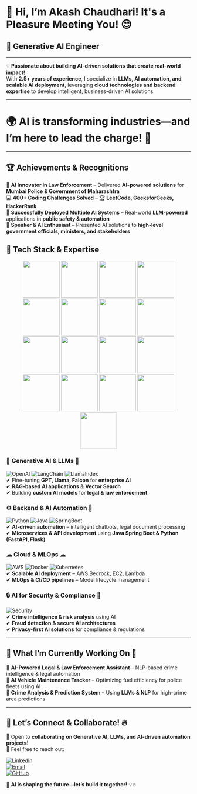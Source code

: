 # 👋 Hi, I’m Akash Chaudhari! It's a Pleasure Meeting You! 😊  
## 🚀 **Generative AI Engineer**  
---
💡 **Passionate about building AI-driven solutions that create real-world impact!**  
With **2.5+ years of experience**, I specialize in **LLMs, AI automation, and scalable AI deployment**, leveraging **cloud technologies and backend expertise** to develop intelligent, business-driven AI solutions.  

--- 
# 🌍 **AI is transforming industries—and I’m here to lead the charge!** 🚀  
---
## 🏆 **Achievements & Recognitions**  
🏅 **AI Innovator in Law Enforcement** – Delivered **AI-powered solutions** for **Mumbai Police & Government of Maharashtra**  
💻 **400+ Coding Challenges Solved** – 🏆 **LeetCode, GeeksforGeeks, HackerRank**  
🚀 **Successfully Deployed Multiple AI Systems** – Real-world **LLM-powered** applications in **public safety & automation**  
🎤 **Speaker & AI Enthusiast** – Presented AI solutions to **high-level government officials, ministers, and stakeholders**  

## 🚀 **Tech Stack & Expertise**  
<p align="center">
  <img src="https://img.shields.io/badge/-white?style=for-the-badge&logo=openai&logoColor=black" height="100">
  <img src="https://img.shields.io/badge/-white?style=for-the-badge&logo=langchain&logoColor=green" height="100">
  <img src="https://img.shields.io/badge/-white?style=for-the-badge&logo=llamaindex&logoColor=blue" height="100">
  <img src="https://img.shields.io/badge/-white?style=for-the-badge&logo=huggingface&logoColor=yellow" height="100">
  <img src="https://img.shields.io/badge/-white?style=for-the-badge&logo=tensorflow&logoColor=orange" height="100">
  <img src="https://img.shields.io/badge/-white?style=for-the-badge&logo=pytorch&logoColor=red" height="100">
  <img src="https://img.shields.io/badge/-white?style=for-the-badge&logo=fastapi&logoColor=teal" height="100">
  <img src="https://img.shields.io/badge/-white?style=for-the-badge&logo=flask&logoColor=black" height="100">
  <img src="https://img.shields.io/badge/-white?style=for-the-badge&logo=springboot&logoColor=green" height="100">
  <img src="https://img.shields.io/badge/-white?style=for-the-badge&logo=amazonaws&logoColor=orange" height="100">
  <img src="https://img.shields.io/badge/-white?style=for-the-badge&logo=docker&logoColor=blue" height="100">
  <img src="https://img.shields.io/badge/-white?style=for-the-badge&logo=kubernetes&logoColor=blue" height="100">
  <img src="https://img.shields.io/badge/-white?style=for-the-badge&logo=chromadb&logoColor=purple" height="100">
  <img src="https://img.shields.io/badge/-white?style=for-the-badge&logo=pinecone&logoColor=blue" height="100">
  <img src="https://img.shields.io/badge/-white?style=for-the-badge&logo=mongodb&logoColor=green" height="100">
  <img src="https://img.shields.io/badge/-white?style=for-the-badge&logo=mysql&logoColor=blue" height="100">
  <img src="https://img.shields.io/badge/-white?style=for-the-badge&logo=postgresql&logoColor=blue" height="100"></p>
  
### 🧠 **Generative AI & LLMs** 🤖
![OpenAI](https://img.shields.io/badge/OpenAI-412991?style=for-the-badge&logo=openai&logoColor=white)  ![LangChain](https://img.shields.io/badge/LangChain-229954?style=for-the-badge&logo=python&logoColor=white)  ![LlamaIndex](https://img.shields.io/badge/LlamaIndex-0A66C2?style=for-the-badge&logo=llama&logoColor=white)  
✔ Fine-tuning **GPT, Llama, Falcon** for **enterprise AI**  
✔ **RAG-based AI applications** & **Vector Search**  
✔ Building **custom AI models** for **legal & law enforcement**  

### ⚙ **Backend & AI Automation** 🔧  
![Python](https://img.shields.io/badge/Python-FFD43B?style=for-the-badge&logo=python&logoColor=black)  ![Java](https://img.shields.io/badge/Java-ED8B00?style=for-the-badge&logo=openjdk&logoColor=white)  ![SpringBoot](https://img.shields.io/badge/SpringBoot-6DB33F?style=for-the-badge&logo=spring&logoColor=white)  
✔ **AI-driven automation** – intelligent chatbots, legal document processing  
✔ **Microservices & API development** using **Java Spring Boot & Python (FastAPI, Flask)**  

### ☁ **Cloud & MLOps** ☁  
![AWS](https://img.shields.io/badge/AWS-FF9900?style=for-the-badge&logo=amazonaws&logoColor=white)  ![Docker](https://img.shields.io/badge/Docker-2496ED?style=for-the-badge&logo=docker&logoColor=white)  ![Kubernetes](https://img.shields.io/badge/Kubernetes-326CE5?style=for-the-badge&logo=kubernetes&logoColor=white)  
✔ **Scalable AI deployment** – AWS Bedrock, EC2, Lambda  
✔ **MLOps & CI/CD pipelines** – Model lifecycle management  

### 🔒 **AI for Security & Compliance** 🔐  
![Security](https://img.shields.io/badge/Security-232F3E?style=for-the-badge&logo=security&logoColor=white)  
✔ **Crime intelligence & risk analysis** using AI  
✔ **Fraud detection & secure AI architectures**  
✔ **Privacy-first AI solutions** for compliance & regulations  

---

## 🎯 **What I’m Currently Working On** 🚀  
📌 **AI-Powered Legal & Law Enforcement Assistant** – NLP-based crime intelligence & legal automation  
📌 **AI Vehicle Maintenance Tracker** – Optimizing fuel efficiency for police fleets using AI  
📌 **Crime Analysis & Prediction System** – Using **LLMs & NLP** for high-crime area predictions  

---

## 🤝 **Let’s Connect & Collaborate!** 🔥  
💼 Open to **collaborating on Generative AI, LLMs, and AI-driven automation projects**!  
📩 Feel free to reach out:  

[![LinkedIn](https://img.shields.io/badge/LinkedIn-0A66C2?style=for-the-badge&logo=linkedin&logoColor=white)](https://www.linkedin.com/in/akashchaudhari396)  
[![Email](https://img.shields.io/badge/Email-akash.jobs15@gmail.com-D14836?style=for-the-badge&logo=gmail&logoColor=white)](mailto:akash.jobs15@gmail.com)  
[![GitHub](https://img.shields.io/badge/GitHub-181717?style=for-the-badge&logo=github&logoColor=white)](https://github.com/AkashChaudhari396)  

🚀 **AI is shaping the future—let’s build it together!** 💡🔥  

